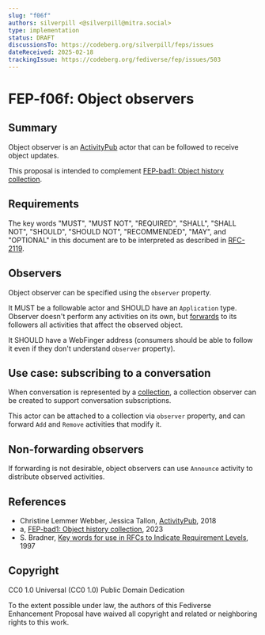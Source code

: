 ```yaml
---
slug: "f06f"
authors: silverpill <@silverpill@mitra.social>
type: implementation
status: DRAFT
discussionsTo: https://codeberg.org/silverpill/feps/issues
dateReceived: 2025-02-18
trackingIssue: https://codeberg.org/fediverse/fep/issues/503
---
```

# FEP-f06f: Object observers

## Summary

Object observer is an [ActivityPub] actor that can be followed to receive object updates.

This proposal is intended to complement [FEP-bad1: Object history collection][FEP-bad1].

## Requirements

The key words "MUST", "MUST NOT", "REQUIRED", "SHALL", "SHALL NOT", "SHOULD", "SHOULD NOT", "RECOMMENDED", "MAY", and "OPTIONAL" in this document are to be interpreted as described in [RFC-2119].

## Observers

Object observer can be specified using the `observer` property.

It MUST be a followable actor and SHOULD have an `Application` type. Observer doesn't perform any activities on its own, but [forwards][InboxForwarding] to its followers all activities that affect the observed object.

It SHOULD have a WebFinger address (consumers should be able to follow it even if they don't understand `observer` property).

## Use case: subscribing to a conversation

When conversation is represented by a [collection][FEP-f228], a collection observer can be created to support conversation subscriptions.

This actor can be attached to a collection via `observer` property, and can forward `Add` and `Remove` activities that modify it.

## Non-forwarding observers

If forwarding is not desirable, object observers can use `Announce` activity to distribute observed activities.

## References

- Christine Lemmer Webber, Jessica Tallon, [ActivityPub][ActivityPub], 2018
- a, [FEP-bad1: Object history collection][FEP-bad1], 2023
- S. Bradner, [Key words for use in RFCs to Indicate Requirement Levels][RFC-2119], 1997

[ActivityPub]: https://www.w3.org/TR/activitypub/
[FEP-bad1]: https://codeberg.org/fediverse/fep/src/branch/main/fep/bad1/fep-bad1.md
[RFC-2119]: https://tools.ietf.org/html/rfc2119.html
[InboxForwarding]: https://www.w3.org/TR/activitypub/#inbox-forwarding
[FEP-f228]: https://codeberg.org/fediverse/fep/src/branch/main/fep/f228/fep-f228.md

## Copyright

CC0 1.0 Universal (CC0 1.0) Public Domain Dedication

To the extent possible under law, the authors of this Fediverse Enhancement Proposal have waived all copyright and related or neighboring rights to this work.
